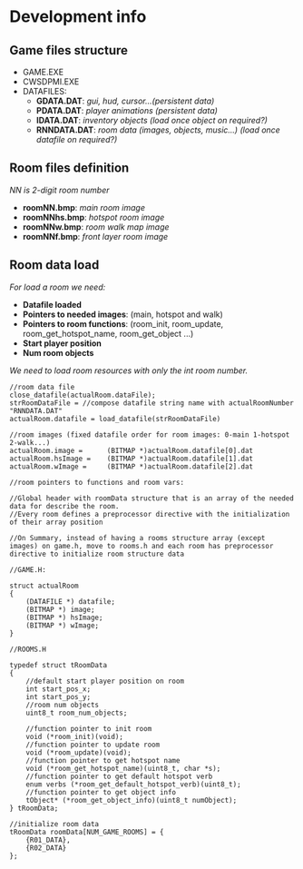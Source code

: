 # Development info

## Game files structure

* GAME.EXE
* CWSDPMI.EXE
* DATAFILES:
	* **GDATA.DAT**: *gui, hud, cursor...(persistent data)*
	* **PDATA.DAT**: *player animations (persistent data)*
	* **IDATA.DAT**: *inventory objects (load once object on required?)*
	* **RNNDATA.DAT**: *room data (images, objects, music...) (load once datafile on required?)*
	
## Room files definition

*NN is 2-digit room number*

* **roomNN.bmp**: *main room image*
* **roomNNhs.bmp**: *hotspot room image*
* **roomNNw.bmp**: *room walk map image*
* **roomNNf.bmp**: *front layer room image*

## Room data load

*For load a room we need:*
	
* **Datafile loaded**
* **Pointers to needed images**: (main, hotspot and walk)
* **Pointers to room functions**: (room_init, room_update, room_get_hotspot_name, room_get_object ...)
* **Start player position**
* **Num room objects**

*We need to load room resources with only the int room number.*

```
//room data file
close_datafile(actualRoom.dataFile);
strRoomDataFile = //compose datafile string name with actualRoomNumber "RNNDATA.DAT"
actualRoom.datafile = load_datafile(strRoomDataFile)

//room images (fixed datafile order for room images: 0-main 1-hotspot 2-walk...)
actualRoom.image = 		(BITMAP *)actualRoom.datafile[0].dat
actualRoom.hsImage = 	(BITMAP *)actualRoom.datafile[1].dat
actualRoom.wImage = 	(BITMAP *)actualRoom.datafile[2].dat

//room pointers to functions and room vars:

//Global header with roomData structure that is an array of the needed data for describe the room.
//Every room defines a preprocessor directive with the initialization of their array position

//On Summary, instead of having a rooms structure array (except images) on game.h, move to rooms.h and each room has preprocessor directive to initialize room structure data

//GAME.H:

struct actualRoom
{
	(DATAFILE *) datafile;
	(BITMAP *) image;
	(BITMAP *) hsImage;
	(BITMAP *) wImage;
}

//ROOMS.H

typedef struct tRoomData
{
    //default start player position on room
    int start_pos_x;
    int start_pos_y;
    //room num objects
    uint8_t room_num_objects;
    
    //function pointer to init room
    void (*room_init)(void);
    //function pointer to update room
    void (*room_update)(void);
    //function pointer to get hotspot name
    void (*room_get_hotspot_name)(uint8_t, char *s);
    //function pointer to get default hotspot verb
    enum verbs (*room_get_default_hotspot_verb)(uint8_t);
    //function pointer to get object info
    tObject* (*room_get_object_info)(uint8_t numObject);
} tRoomData;

//initialize room data
tRoomData roomData[NUM_GAME_ROOMS] = {
    {R01_DATA},
    {R02_DATA}
};

```
	

	
